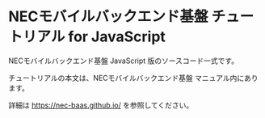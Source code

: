 NECモバイルバックエンド基盤 チュートリアル for JavaScript
==========================================================

NECモバイルバックエンド基盤 JavaScript 版のソースコード一式です。

チュートリアルの本文は、NECモバイルバックエンド基盤 マニュアル内にあります。

詳細は https://nec-baas.github.io/ を参照してください。
